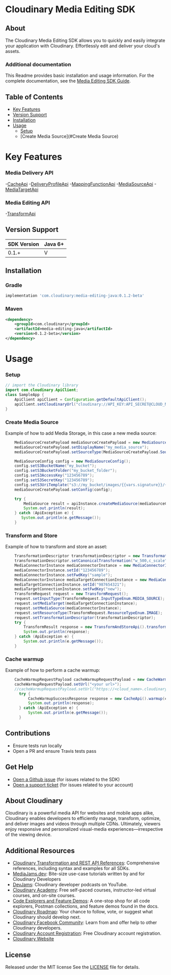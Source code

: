 Cloudinary Media Editing SDK
============================

## About
The Cloudinary Media Editing SDK allows you to quickly and easily integrate your application with Cloudinary.
Effortlessly edit and deliver your cloud's assets.

### Additional documentation
This Readme provides basic installation and usage information.
For the complete documentation, see the [Media Editing SDK Guide](https://cloudinary.com/documentation/media_editing_api).


## Table of Contents
- [Key Features](#key-features)
- [Version Support](#Version-Support)
- [Installation](#installation)
- [Usage](#usage)
    - [Setup](#Setup)
    - [Create Media Source](#Create Media Source)

# Key Features
### Media Delivery API
-[CacheApi](https://github.com/cloudinary/media-delivery-api-java/blob/main/docs/CacheApi.md)
-[DeliveryProfileApi](https://github.com/cloudinary/media-delivery-api-java/blob/docs/DeliveryProfileApi.md)
-[MappingFunctionApi](https://github.com/cloudinary/media-delivery-api-java/blob/main/docs/MappingFunctionApi.md)
-[MediaSourceApi](https://github.com/cloudinary/media-delivery-api-java/blob/main/docs/MediaSourceApi.md)
-[MediaTargetApi](https://github.com/cloudinary/media-delivery-api-java/blob/main/docs/MediaTargetApi.md)

### Media Editing API
-[TransformApi](https://github.com/cloudinary/media-editing-api-java/blob/main/docs/TransformApi.md)

## Version Support
| SDK Version | Java 6+ |
|-------------|---------|
| 0.1.+       | V       |

## Installation
### Gradle
```groovy
implementation 'com.cloudinary:media-editing-java:0.1.2-beta'
```
### Maven
```xml
<dependency>
    <groupId>com.cloudinary</groupId>
    <artifactId>media-editing-java</artifactId>
    <version>0.1.2-beta</version>
</dependency>
```
# Usage
### Setup
```java
// import the Cloudinary library
import com.cloudinary.ApiClient;
class SampleApp {
    ApiClient apiClient = Configuration.getDefaultApiClient();
    apiClient.setCloudinaryUrl("cloudinary://API_KEY:API_SECRET@CLOUD_NAME");
}
```
### Create Media Source
Example of how to add Media Storage, in this case a new media source:
```java
    MediaSourceCreatePayload mediaSourceCreatePayload = new MediaSourceCreatePayload();
    mediaSourceCreatePayload.setDisplayName("my_media_source");
    mediaSourceCreatePayload.setSourceType(MediaSourceCreatePayload.SourceTypeEnum.S3);

    MediaSourceConfig config = new MediaSourceConfig();
    config.setS3BucketName("my_bucket");
    config.setS3BucketFolder("my_bucket_folder");
    config.setS3AccessKey("123456789");
    config.setS3SecretKey("123456789");
    config.setS3UriTemplate("s3://my_bucket/images/{{vars.signature}}/{{fwd_key}}");
    mediaSourceCreatePayload.setConfig(config);

    try {
        MediaSource result = apiInstance.createMediaSource(mediaSourceCreatePayload);
        System.out.println(result);
    } catch (ApiException e) {
       System.out.println(e.getMessage());
    }
```

### Transform and Store
Example of how to transform and store an asset:
```java
    TransformationDescriptor transformationDescriptor = new TransformationDescriptor();
    transformationDescriptor.setCanonicalTransformation("w_500,c_scale");
    MediaConnectorInstance mediaConnectorInstance = new MediaConnectorInstance();
    mediaConnectorInstance.setId("123456789");
    mediaConnectorInstance.setFwdKey("sample");
    MediaConnectorInstance mediaTargetConnectionInstance = new MediaConnectorInstance();
    mediaTargetConnectionInstance.setId("987654321");
    mediaTargetConnectionInstance.setFwdKey("new");
    TransformRequest request = new TransformRequest();
    request.setInputType(TransformRequest.InputTypeEnum.MEDIA_SOURCE);
    request.setMediaTarget(mediaTargetConnectionInstance);
    request.setMediaSource(mediaConnectorInstance);
    request.setResourceType(TransformRequest.ResourceTypeEnum.IMAGE);
    request.setTransformationDescriptor(transformationDescriptor);
    try {
        TransformResult response = new TransformAndStoreApi().transformAndStore(request);
        System.out.println(response);
    } catch (ApiException e) {
        System.out.println(e.getMessage());
    }
```

### Cache warmup
Example of how to perform a cache warmup:
```java
    CacheWarmupRequestPayload cacheWarmupRequestPayload = new CacheWarmupRequestPayload();
    cacheWarmupRequestPayload.setUrl("<your url>");
    //cacheWarmupRequestPayload.setUrl("https://<cloud_name>.cloudinary.net/image/upload/c_scale,w_500/sample");
      try {
          CacheWarmupSuccessResponse response = new CacheApi().warmup(cacheWarmupRequestPayload);
          System.out.println(response);
      } catch (ApiException e) {
          System.out.println(e.getMessage());
      }
```


## Contributions
- Ensure tests run locally
- Open a PR and ensure Travis tests pass

## Get Help
- [Open a Github issue](https://github.com/CloudinaryLtd/media-editing-java/issues) (for issues related to the SDK)
- [Open a support ticket](https://cloudinary.com/contact) (for issues related to your account)

## About Cloudinary
Cloudinary is a powerful media API for websites and mobile apps alike, Cloudinary enables developers to efficiently manage, transform, optimize, and deliver images and videos through multiple CDNs. Ultimately, viewers enjoy responsive and personalized visual-media experiences—irrespective of the viewing device.

## Additional Resources
- [Cloudinary Transformation and REST API References](https://cloudinary.com/documentation/cloudinary_references): Comprehensive references, including syntax and examples for all SDKs.
- [MediaJams.dev](https://mediajams.dev/): Bite-size use-case tutorials written by and for Cloudinary Developers
- [DevJams](https://www.youtube.com/playlist?list=PL8dVGjLA2oMr09amgERARsZyrOz_sPvqw): Cloudinary developer podcasts on YouTube.
- [Cloudinary Academy](https://training.cloudinary.com/): Free self-paced courses, instructor-led virtual courses, and on-site courses.
- [Code Explorers and Feature Demos](https://cloudinary.com/documentation/code_explorers_demos_index): A one-stop shop for all code explorers, Postman collections, and feature demos found in the docs.
- [Cloudinary Roadmap](https://cloudinary.com/roadmap): Your chance to follow, vote, or suggest what Cloudinary should develop next.
- [Cloudinary Facebook Community](https://www.facebook.com/groups/CloudinaryCommunity): Learn from and offer help to other Cloudinary developers.
- [Cloudinary Account Registration](https://cloudinary.com/users/register/free): Free Cloudinary account registration.
- [Cloudinary Website](https://cloudinary.com)

## License
Released under the MIT license See the [LICENSE](https://github.com/cloudinary/media-editing-java/blob/main/LICENSE) file for details.